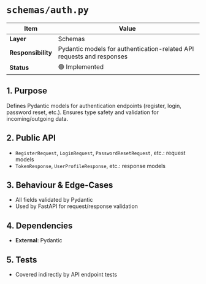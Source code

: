 # `schemas/auth.py`

| Item               | Value                                                                 |
| ------------------ | --------------------------------------------------------------------- |
| **Layer**          | Schemas                                                               |
| **Responsibility** | Pydantic models for authentication-related API requests and responses |
| **Status**         | 🟢 Implemented                                                        |

## 1. Purpose

Defines Pydantic models for authentication endpoints (register, login, password reset, etc.). Ensures type safety and validation for incoming/outgoing data.

## 2. Public API

- `RegisterRequest`, `LoginRequest`, `PasswordResetRequest`, etc.: request models
- `TokenResponse`, `UserProfileResponse`, etc.: response models

## 3. Behaviour & Edge-Cases

- All fields validated by Pydantic
- Used by FastAPI for request/response validation

## 4. Dependencies

- **External**: Pydantic

## 5. Tests

- Covered indirectly by API endpoint tests
